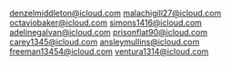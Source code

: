 denzelmiddleton@icloud.com
malachigill27@icloud.com
octaviobaker@icloud.com
simons1416@icloud.com
adelinegalvan@icloud.com
prisonflat90@icloud.com
carey1345@icloud.com
ansleymullins@icloud.com
freeman13454@icloud.com
ventura1314@icloud.com
